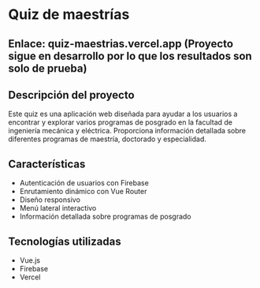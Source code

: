 # Quiz de maestrías

## Enlace: quiz-maestrias.vercel.app (Proyecto sigue en desarrollo por lo que los resultados son solo de prueba)

## Descripción del proyecto
Este quiz es una aplicación web diseñada para ayudar a los usuarios a encontrar y explorar varios programas de posgrado en la facultad de ingeniería mecánica y eléctrica. Proporciona información detallada sobre diferentes programas de maestría, doctorado y especialidad.

## Características
- Autenticación de usuarios con Firebase
- Enrutamiento dinámico con Vue Router
- Diseño responsivo
- Menú lateral interactivo
- Información detallada sobre programas de posgrado

## Tecnologías utilizadas
- Vue.js
- Firebase
- Vercel

